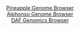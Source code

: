 <div id="Pineapple_Genome_Browser" align="center">
  <a href="https://igv.org/app/?sessionURL=blob:zZJbT9swGIb_iyXQJqU5H0ikago9QIHBaOk6gVDkpE5qcOxgO6dW_e_z0KbdMIlebJrkC_uTD._3.NmBBnGBGQURsHXL0y0LaEBsWLuAZUXQNSyRAFEOiUAa4ChHHNEMgWgHcigkXM6v1MmNlJWIDAPLalBCWjBdODos4ZZR2Ao9Y6UxYoTAlHEoGRfGKYcNM3DRDFqUwqrS1duO7hlrKKEBSbVhVDCjQrRIWnVf8quUFIiyEiVlTSR.DZCoPCrjWs_hp3i1iLMMCXGJ.tl6GF_O4q_OZHl_5o_ulzfnq6W_Ol7ggkJZczQ8O7JPn.oLawS3zqJ3u_OxKnTFnVXz220gjpzx8aSrMEdiaAXWiXPi.76j4GC6Rt3_1Lca.MDerzqyJS685S6b4m_FhvRzs8OdAlBmkzc7d8FeA4RltbIBZBseRJapOaavebY_.DG1TjTTDBUfzjCIHh41IDnMntX2hx2QfaWcAQK91K_6aIDxNeIgGoSmGVhhaHtu4JphaO21Hag5.Xtwp8t5GJh2bNt.kmMildDrRNBK6JBSvclyvdgeSHOU1ni2Gd15F5.bp_i5vW5WwTzsiyN7evq2R64ioB5__ULV6nsy_RPz3hNEl.mhupVQmaVo2L033Y7tWfxlPDErJm7Ob9OzdvZHRIfhyRkvoVT7VUUtfzrXQI4hlarQYIFTTLDsV4oka0Fk2Y5SF2SMMOUi4EX6wdRMzfLMj78VdfaP..8-">Pineapple Genome Browser</a>
</div>
<div id="Alphonso_Genome_Browser" align="center">
  <a href="https://igv.org/app/?sessionURL=blob:zZJra9swFIb_i6BlA8eW7diODWWkl7RpSi_JkrQpxZzYsqPWllxJdm7kv08tG_uyQvNhY6AP0uFI531fPVvUECEpZyhCjml7pm0jA8kFX46grApyDSWRKMqgkMRAgmREEJYQFG1RBlLBeHilby6UqmRkWVRVrRJYzk3pmlDChjNYSjPhpXXCiwLmXIDiQlrHAhpu0bxpLckcqsrUs13Ts1JQYEFRLTiT3KoIy.Olfi_.VYpzwnhJ4rIuFH0XEGs9WmNqZvCtOx11k4RIOSDrfnrUHfS7E_dsPDv3T2bjm4vp2J8ejmjOQNWCHI1XTeWvl_Z577bMSMHvJ_10kCWb9gofuKeHZ6uKCiKP7MDuuB3fb4c6GMpSsvqfPOtF9_QdHji94Pzuvhm6npiuS.f5_sA5nr2ScvLQuXz5wPvOQAVPas0CShYiiGxsuNg3PMdvvW3tjoHxW0KCUxQ9PhlICUhedPvjFql1pYlBkrzW7_AYiIuUCBS1QowDOwwdrx20cRjaO2OLalH8vXh742EYYKfrOH6c0UJpnNNYskqawJjZJJmZb_bMs.4_SJs.r2ZJ7xpmbbhMX7Lj04vbyV33Q4706Pcv1EY_o.ifkPcZIaaa74tbMNC8Xa3S2QJ_H_Q2dQoL72Y690bDh80fYfOwtrtfOBkXJSjdryv6.JO3BgQFpnShoZLOaUHVeqpz5EsU2Y6rsUUJL7jmEIl8_gUb2LA9_PU3nu7uafcD">Alphonso Genome Browser</a>
</div>


<div id="DAF_Genomics_Browser" align="center">
  <a href="https://igv.org/app/?sessionURL=blob:tZFra9swFIb_iyD95JtkxzcIw92SrWvaMWeeaUsJp7Z8WS3LleSlWch_n_A6BhtlDDqQhMS5vK_Oc0BfqZAt71GMiIXnFsbIQLLhuw2woaOXwKhEcQWdpAYStKKC9gVF8QFVIBVk6VpXNkoNMrbtEiqzpj1nbSEt6VowmJKPqqE61SQWMPjGe9hJq.BMJyuwoRsa3ktuQ1FQKU3HHmhfb3egj5.x7dSSbtnYqXZS3WoT2lhpVaDdtn1JH_9i5D8o69W.SvJNMtWf0_1ZuUjOz5LP7jK7fuu_vs4.vMszPz_ZtHUPahR0UX1ck_urOk.aGTltkk_upbx64LLM0y9pPXPfnCwfh1ZQucABDt3QD9wQHQ3U8WLUEFDRCBxjzwhIaBDPM5.u7tzXUxC8RfHNrYGUgOJep98ckNoPGhWS9GGcqBmIi5IKFJuR4wQ4isjcCzwnivDROKBRdC_McpWlUeCQhBDfugOm9au2mwaohf4MvhTI3zrr_a.g3q_WZXC6ZzOyWoZJerfEF0M34BAy1vFnQBno2Y9VXDBQOvTj.YQFOq3HaK9.cXGPt8fv">DAF Genomics Browser</a>
</div>
